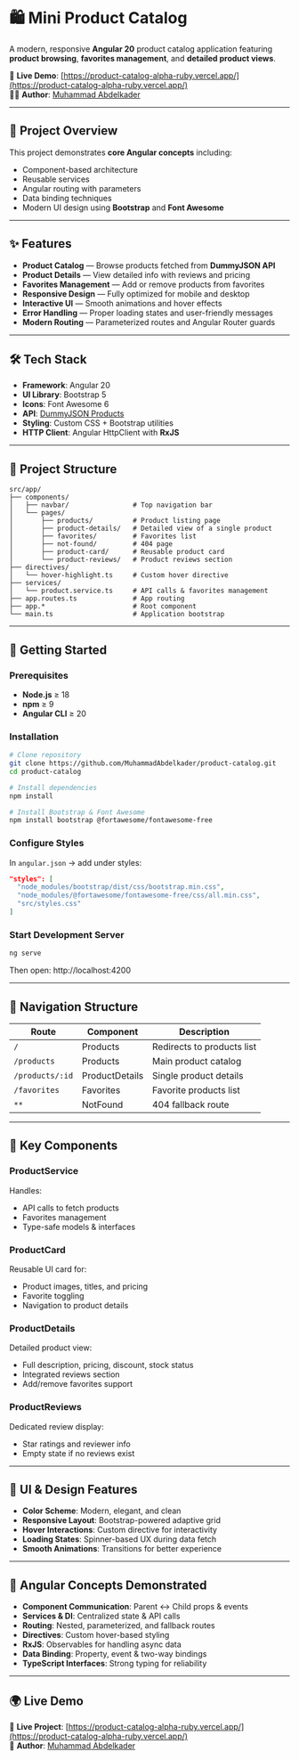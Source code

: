 # 🛍️ Mini Product Catalog

A modern, responsive **Angular 20** product catalog application featuring **product browsing**, **favorites management**, and **detailed product views**.

🔗 **Live Demo**: [https://product-catalog-alpha-ruby.vercel.app/](https://product-catalog-alpha-ruby.vercel.app/)  
👨‍💻 **Author**: [Muhammad Abdelkader](https://github.com/MuhammadAbdelkader/)

---

## 🎯 Project Overview

This project demonstrates **core Angular concepts** including:
- Component-based architecture  
- Reusable services  
- Angular routing with parameters  
- Data binding techniques  
- Modern UI design using **Bootstrap** and **Font Awesome**

---

## ✨ Features

- **Product Catalog** — Browse products fetched from **DummyJSON API**
- **Product Details** — View detailed info with reviews and pricing
- **Favorites Management** — Add or remove products from favorites
- **Responsive Design** — Fully optimized for mobile and desktop
- **Interactive UI** — Smooth animations and hover effects
- **Error Handling** — Proper loading states and user-friendly messages
- **Modern Routing** — Parameterized routes and Angular Router guards

---

## 🛠️ Tech Stack

- **Framework**: Angular 20
- **UI Library**: Bootstrap 5
- **Icons**: Font Awesome 6
- **API**: [DummyJSON Products](https://dummyjson.com/products)
- **Styling**: Custom CSS + Bootstrap utilities
- **HTTP Client**: Angular HttpClient with **RxJS**

---

## 📁 Project Structure

```
src/app/
├── components/
│   ├── navbar/                # Top navigation bar
│   └── pages/
│       ├── products/          # Product listing page
│       ├── product-details/   # Detailed view of a single product
│       ├── favorites/         # Favorites list
│       ├── not-found/         # 404 page
│       ├── product-card/      # Reusable product card
│       └── product-reviews/   # Product reviews section
├── directives/
│   └── hover-highlight.ts     # Custom hover directive
├── services/
│   └── product.service.ts     # API calls & favorites management
├── app.routes.ts              # App routing
├── app.*                      # Root component
└── main.ts                    # Application bootstrap
```

---

## 🚀 Getting Started

### Prerequisites
- **Node.js** ≥ 18
- **npm** ≥ 9
- **Angular CLI** ≥ 20

### Installation

```bash
# Clone repository
git clone https://github.com/MuhammadAbdelkader/product-catalog.git
cd product-catalog

# Install dependencies
npm install

# Install Bootstrap & Font Awesome
npm install bootstrap @fortawesome/fontawesome-free
```

### Configure Styles
In `angular.json` → add under styles:

```json
"styles": [
  "node_modules/bootstrap/dist/css/bootstrap.min.css",
  "node_modules/@fortawesome/fontawesome-free/css/all.min.css",
  "src/styles.css"
]
```

### Start Development Server
```bash
ng serve
```
Then open: http://localhost:4200

---

## 🧭 Navigation Structure

| Route | Component | Description |
|-------|-----------|-------------|
| `/` | Products | Redirects to products list |
| `/products` | Products | Main product catalog |
| `/products/:id` | ProductDetails | Single product details |
| `/favorites` | Favorites | Favorite products list |
| `**` | NotFound | 404 fallback route |

---

## 🔑 Key Components

### ProductService
Handles:
- API calls to fetch products
- Favorites management
- Type-safe models & interfaces

### ProductCard
Reusable UI card for:
- Product images, titles, and pricing
- Favorite toggling
- Navigation to product details

### ProductDetails
Detailed product view:
- Full description, pricing, discount, stock status
- Integrated reviews section
- Add/remove favorites support

### ProductReviews
Dedicated review display:
- Star ratings and reviewer info
- Empty state if no reviews exist

---

## 🎨 UI & Design Features

- **Color Scheme**: Modern, elegant, and clean
- **Responsive Layout**: Bootstrap-powered adaptive grid
- **Hover Interactions**: Custom directive for interactivity
- **Loading States**: Spinner-based UX during data fetch
- **Smooth Animations**: Transitions for better experience

---

## 🧪 Angular Concepts Demonstrated

- **Component Communication**: Parent ↔ Child props & events
- **Services & DI**: Centralized state & API calls
- **Routing**: Nested, parameterized, and fallback routes
- **Directives**: Custom hover-based styling
- **RxJS**: Observables for handling async data
- **Data Binding**: Property, event & two-way bindings
- **TypeScript Interfaces**: Strong typing for reliability

---

## 🌍 Live Demo

🔗 **Live Project**: [https://product-catalog-alpha-ruby.vercel.app/](https://product-catalog-alpha-ruby.vercel.app/)  
👤 **Author**: [Muhammad Abdelkader](https://github.com/MuhammadAbdelkader/)
